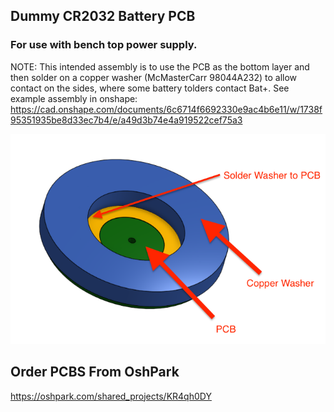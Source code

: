 ## Dummy CR2032 Battery PCB
### For use with bench top power supply. 

NOTE: This intended assembly is to use the PCB as the bottom layer and then solder on a copper washer (McMasterCarr 98044A232) to allow contact on the sides, where some battery tolders contact Bat+. See example assembly in onshape: https://cad.onshape.com/documents/6c6714f6692330e9ac4b6e11/w/1738f95351935be8d33ec7b4/e/a49d3b74e4a919522cef75a3

![GAssembly](images/assemblyMCAD.png)

## Order PCBS From OshPark
https://oshpark.com/shared_projects/KR4qh0DY
